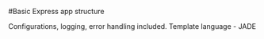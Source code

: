 #Basic Express app structure

Configurations, logging, error handling included.
Template language - JADE